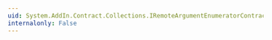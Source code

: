 ```yaml
---
uid: System.AddIn.Contract.Collections.IRemoteArgumentEnumeratorContract
internalonly: False
---
```

